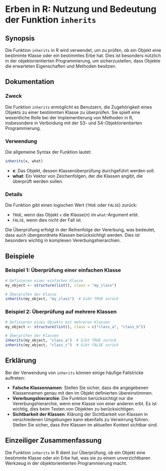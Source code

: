 <!--
Meta Description: # Erben in R: Nutzung und Bedeutung der Funktion `inherits` ## Synopsis Die Funktion `inherits` in R wird verwendet, um zu prüfen, ob ein Objekt eine ...
Meta Keywords: der, die, inherits, klasse, klassen
-->

# Erben in R: Nutzung und Bedeutung der Funktion `inherits`

## Synopsis
Die Funktion `inherits` in R wird verwendet, um zu prüfen, ob ein Objekt eine bestimmte Klasse oder ein bestimmtes Erbe hat. Dies ist besonders nützlich in der objektorientierten Programmierung, um sicherzustellen, dass Objekte die erwarteten Eigenschaften und Methoden besitzen.

## Dokumentation
### Zweck
Die Funktion `inherits` ermöglicht es Benutzern, die Zugehörigkeit eines Objekts zu einer bestimmten Klasse zu überprüfen. Sie spielt eine wesentliche Rolle bei der Implementierung von Methoden in R, insbesondere in Verbindung mit der S3- und S4-Objektorientierten Programmierung.

### Verwendung
Die allgemeine Syntax der Funktion lautet:
```R
inherits(x, what)
```
- **x**: Das Objekt, dessen Klassenüberprüfung durchgeführt werden soll.
- **what**: Ein Vektor von Zeichenfolgen, der die Klassen angibt, die überprüft werden sollen.

### Details
Die Funktion gibt einen logischen Wert (`TRUE` oder `FALSE`) zurück:
- `TRUE`, wenn das Objekt `x` die Klasse(n) im `what`-Argument erbt.
- `FALSE`, wenn dies nicht der Fall ist.

Die Überprüfung erfolgt in der Reihenfolge der Vererbung, was bedeutet, dass auch übergeordnete Klassen berücksichtigt werden. Dies ist besonders wichtig in komplexen Vererbungshierarchien.

## Beispiele
### Beispiel 1: Überprüfung einer einfachen Klasse
```R
# Definieren einer einfachen Klasse
my_object <- structure(list(), class = "my_class")

# Überprüfen der Klasse
inherits(my_object, "my_class")  # Gibt TRUE zurück
```

### Beispiel 2: Überprüfung auf mehrere Klassen
```R
# Definieren eines Objekts mit mehreren Klassen
my_object <- structure(list(), class = c("class_a", "class_b"))

# Überprüfen der Klassen
inherits(my_object, "class_a")  # Gibt TRUE zurück
inherits(my_object, "class_c")  # Gibt FALSE zurück
```

## Erklärung
Bei der Verwendung von `inherits` können einige häufige Fallstricke auftreten:
- **Falsche Klassennamen**: Stellen Sie sicher, dass die angegebenen Klassennamen genau mit den im Objekt definierten übereinstimmen.
- **Vererbungshierarchie**: Die Funktion berücksichtigt nur die Vererbungshierarchie, wenn eine Klasse von einer anderen erbt. Es ist wichtig, dies beim Testen von Objekten zu berücksichtigen.
- **Sichtbarkeit der Klassen**: Klärung der Sichtbarkeit von Klassen in verschiedenen Umgebungen kann ebenfalls zu Verwirrung führen. Stellen Sie sicher, dass Ihre Klassen im aktuellen Kontext sichtbar sind.

## Einzeiliger Zusammenfassung
Die Funktion `inherits` in R dient zur Überprüfung, ob ein Objekt eine bestimmte Klasse oder ein Erbe hat, was sie zu einem unverzichtbaren Werkzeug in der objektorientierten Programmierung macht.